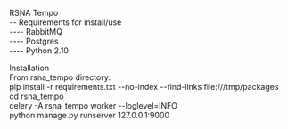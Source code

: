 RSNA Tempo <br />
-- Requirements for install/use <br />
---- RabbitMQ <br />
---- Postgres <br />
---- Python 2.10 <br />

Installation <br />
From rsna_tempo directory: <br />
pip install -r requirements.txt --no-index --find-links file:///tmp/packages <br />
cd rsna_tempo <br />
celery -A rsna_tempo worker --loglevel=INFO <br />
python manage.py runserver 127.0.0.1:9000 <br />
